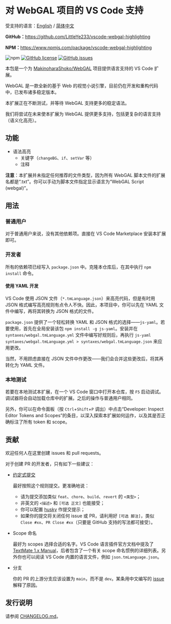# 对 WebGAL 项目的 VS Code 支持

受支持的语言：[English](README.md) / [简体中文](README.zh-cn.md)

**GitHub：**<https://github.com/LittleYe233/vscode-webgal-highlighting>

**NPM：**<https://www.npmjs.com/package/vscode-webgal-highlighting>

![npm](https://img.shields.io/npm/v/vscode-webgal-highlighting?style=flat-square) [![GitHub license](https://img.shields.io/github/license/LittleYe233/vscode-webgal-highlighting?style=flat-square)](https://github.com/LittleYe233/vscode-webgal-highlighting/blob/main/LICENSE) [![GitHub issues](https://img.shields.io/github/issues/LittleYe233/vscode-webgal-highlighting?style=flat-square)](https://github.com/LittleYe233/vscode-webgal-highlighting/issues)

本包是一个为 [MakinoharaShoko/WebGAL](https://github.com/MakinoharaShoko/WebGAL/) 项目提供语言支持的 VS Code 扩展。

WebGAL 是一款全新的基于 Web 的视觉小说引擎，目前仍在开发和重构代码中，已发布诸多稳定版本。

本扩展正在不断测试，并等待 WebGAL 支持更多的稳定语法。

我们将尝试在未来使本扩展为 WebGAL 提供更多支持，包括更复杂的语言支持（语义化高亮）。

## 功能

- 语法高亮
  - 关键字（`changeBG`、`if`、`setVar` 等）
  - 注释

**注意**：本扩展并未指定任何推荐的文件类型，因为所有 WebGAL 脚本文件的扩展名都是“.txt”。你可以手动为脚本文件指定显示语言为“WebGAL Script (webgal)”。

## 用法

### 普通用户

对于普通用户来说，没有其他依赖项。直接在 VS Code Marketplace 安装本扩展即可。

### 开发者

所有的依赖项已经写入 `package.json` 中。克隆本仓库后，在其中执行 `npm install` 命令。

#### 使用 YAML 开发

VS Code 使用 JSON 文件（`*.tmLanguage.json`）来高亮代码，但是有时用 JSON 格式编写高亮规则有点令人不快。因此，本项目中，你可以先在 YAML 文件中编写，再将其转换为 JSON 格式的文件。

`package.json` 提供了一个轻松转换 YAML 和 JSON 格式的选择——`js-yaml`。若要使用，首先在全局安装该包 `npm install -g js-yaml`。安装并在 `syntaxes/webgal.tmLanguage.yml` 文件中编写好规则后，再执行 `js-yaml syntaxes/webgal.tmLanguage.yml > syntaxes/webgal.tmLanguage.json` 来应用更改。

当然，不用顾虑直接在 JSON 文件中作更改——我们会合并这些更改后，将其再转化为 YAML 文件。

### 本地测试

若要在本地测试本扩展，在一个 VS Code 窗口中打开本仓库，按 `F5` 启动调试。调试器将会自动加载仓库中的扩展。之后的操作与普通用户相同。

另外，你可以在命令面板（按 `Ctrl`+`Shift`+`P` 调出）中点击“Developer: Inspect Editor Tokens and Scopes”的条目，以深入探索本扩展如何运作，以及其是否正确标注了所有 token 和 scope。

## 贡献

欢迎任何人在这里创建 issues 和 pull requests。

对于创建 PR 的开发者，只有如下一些建议：

- [约定式提交](https://www.conventionalcommits.org/zh-hans/v1.0.0/)
  
  最好按照这个规则提交。更准确地说：
  - 请为提交添加类似 `feat`、`chore`、`build`、`revert` 的 `<类型>`；
  - 非英文的 `<描述>` 和 `[可选 正文]` 也能接受；
  - 你可以配置 [husky](https://typicode.github.io/husky/#/) 作提交提示；
  - 如果你的提交将关闭任何 issue 或 PR，请利用好 `[可选 脚注]`，类似 `Close #xx`、`PR Close #xx`（只要是 GitHub 支持的写法都可接受）。
- Scope 命名

  最好为 scopes 选择合适的名字。VS Code 语言插件官方文档中提及了 [TextMate 1.x Manual](https://macromates.com/manual/en/language_grammars)，后者包含了一个有关 scope 命名惯例的详细列表。另外你也可以阅读 VS Code 内置的语言文件，例如 `json.tmLanguage.json`。
- 分支

  你的 PR 的上游分支应该设置为 `main`，而不是 `dev`。某条用中文编写的 [issue](https://github.com/LittleYe233/vscode-webgal-highlighting/issues/3) 解释了原因。

## 发行说明

请参阅 [CHANGELOG.md](/CHANGELOG.md)。